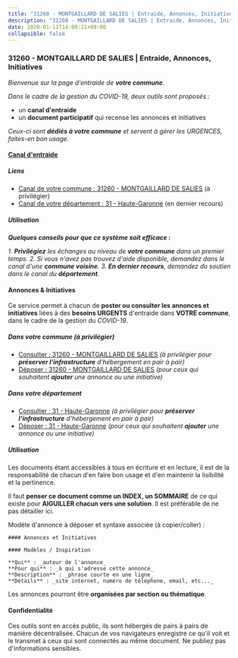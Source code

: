 ```yaml
---
title: "31260 - MONTGAILLARD DE SALIES | Entraide, Annonces, Initiatives"
description: "31260 - MONTGAILLARD DE SALIES | Entraide, Annonces, Initiatives"
date: 2020-01-11T14:09:21+09:00
collapsible: false
---
```


### 31260 - MONTGAILLARD DE SALIES | Entraide, Annonces, Initiatives

_Bienvenue sur la page d'entraide de **votre commune**_.

_Dans le cadre de la gestion du COVID-19, deux outils sont proposés :_

- un **canal d'entraide**
- un **document participatif** qui recense les annonces et initiatives

_Ceux-ci sont **dédiés à votre commune** et servent à gérer les URGENCES, faites-en bon usage._

#### [Canal d'entraide](https://entraide.stopcoronavirus.tech/#/channel/31260_montgaillard-de-salies)

##### Liens

- [Canal de votre commune : 31260 	- MONTGAILLARD DE SALIES](https://entraide.stopcoronavirus.tech/#/channel/31260_montgaillard-de-salies) (à privilégier)
- [Canal de votre département : 31 	- Haute-Garonne](https://entraide.stopcoronavirus.tech/#/channel/31_haute-garonne) (en dernier recours)

##### Utilisation

_**Quelques conseils pour que ce système soit efficace :**_

_1. **Privilégiez** les échanges au niveau de **votre commune** dans un premier temps._
_2. Si vous n'avez pas trouvez d'aide disponible, demandez dans le canal d'une **commune voisine**._
_3. **En dernier recours**, demandez du soutien dans le canal du **département**._

#### Annonces & Initiatives


Ce service permet à chacun de **poster ou consulter les annonces et initiatives** liées à des **besoins
URGENTS** d'entraide dans **VOTRE commune**, dans le cadre de la gestion du _COVID-19_.

##### Dans votre commune (à privilégier)

- [Consulter : 31260 	- MONTGAILLARD DE SALIES](https://docs.stopcoronavirus.tech/#/r/markdown/31260_montgaillard-de-salies/4XTTMBwCGMiTG2RExE8ShXsYfvgbvTMAxWZWD4nN896SAotb2) _(à privilégier pour **préserver l'infrastructure** d'hébergement en pair à pair)_
- [Déposer : 31260 	- MONTGAILLARD DE SALIES](https://docs.stopcoronavirus.tech/#/w/markdown/31260_montgaillard-de-salies/4XTTMBwCGMiTG2RExE8ShXsYfvgbvTMAxWZWD4nN896SAotb2-K3TgV1mL58xmtAGrtUEtx2dBXjnjhMeES9sNpp2LcqXPp1jzmHtqxpHwnn42NeeYxJ2FVwRVVZAhwTM71EQvHfWybQ5sFWeTiA3ivA5iMNi4RH1LWtjtJS1sSjYd69UTHJ8Gwvgx) _(pour ceux qui souhaitent **ajouter** une annonce ou une initiative)_

##### Dans votre département

- [Consulter : 31 	- Haute-Garonne](https://docs.stopcoronavirus.tech/#/r/markdown/31_haute-garonne/4XTTM48m5xE87fjWfaZUcsh69Uk2cJV7wygFNQLQTTK2LfbDu) _(à privilégier pour **préserver l'infrastructure** d'hébergement en pair à pair)_
- [Déposer : 31 	- Haute-Garonne](https://docs.stopcoronavirus.tech/#/w/markdown/31_haute-garonne/4XTTM48m5xE87fjWfaZUcsh69Uk2cJV7wygFNQLQTTK2LfbDu-K3TgTwv6r5AxFQijVeZJepAvDs8LuL87ofLWuvMPBqA5LYbNack8gKRRM6gaGZz5FrgAjyGypn7yKxg6USn9sHDLcyfQpD7KSPEh6egAGBy5d2r62HX9tmkZ6n7QUgiEcQ6H7quV) _(pour ceux qui souhaitent **ajouter** une annonce ou une initiative)_


##### Utilisation

Les documents étant accessibles à tous en écriture et en lecture, il est de la
responsabilité de chacun d'en faire bon usage et d'en maintenir la lisibilité
et la pertinence.

Il faut **penser ce document comme un INDEX, un SOMMAIRE** de ce qui existe
pour **AIGUILLER chacun vers une solution**. Il est préférable de ne pas détailler ici.

Modèle d'annonce à déposer et syntaxe associée (à copier/coller) :

    #### Annonces et Initiatives

    #### Modèles / Inspiration

    **Qui** : _auteur de l'annonce_
    **Pour qui** : _à qui s'adresse cette annonce_
    **Description** : _phrase courte en une ligne_
    **Détails** : _site internet, numéro de téléphone, email, etc..._


Les annonces pourront être **organisées par section ou thématique**.

#### Confidentialité

Ces outils sont en accès public, ils sont hébergés de pairs à pairs de manière décentralisée.
Chacun de vos navigateurs enregistre ce qu'il voit et le transmet à ceux qui sont connectés au même document.
Ne publiez pas d'informations sensibles.
